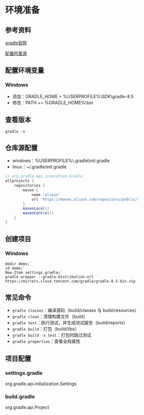 # 环境准备

## 参考资料

[gradle官网](https://gradle.org/)

[配置阿里源](https://developer.aliyun.com/mvn/guide)

## 配置环境变量

### Windows

- 添加：GRADLE_HOME = %USERPROFILE%\SDK\gradle-8.5
- 修改：PATH += %GRADLE_HOME%\bin

## 查看版本

```shell
gradle -v
```

## 仓库源配置

- windows：%USERPROFILE%\\.gradle\\init.gradle
- linux：~/.gradle/init.gradle

```groovy
// org.gradle.api.invocation.Gradle
allprojects {
    repositories {
        maven {
            name 'aliyun'
            url 'https://maven.aliyun.com/repository/public/'
        }
        mavenLocal()
        mavenCentral()
    }
}
```

## 创建项目

### Windows

```shell
mkdir demo;`
cd demo;`
New-Item settings.gradle;`
gradle wrapper --gradle-distribution-url https://mirrors.cloud.tencent.com/gradle/gradle-8.5-bin.zip
```

## 常见命令

- `gradle classes`：编译源码（build/classes 与 build/resources）
- `gradle clean`：清理构建文件（build）
- `gradle test`：执行测试，并生成测试报告（build/reports）
- `gradle build`：打包（build/libs）
- `gradle build -x test`：打包时跳过测试
- `gradle properties`：查看全局属性

## 项目配置

### settings.gradle

org.gradle.api.initialization.Settings

### build.gradle

org.gradle.api.Project